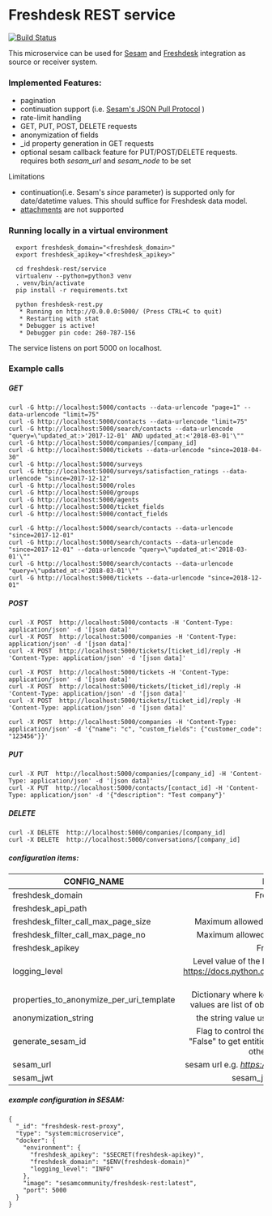 # Freshdesk REST service
[![Build Status](https://travis-ci.org/sesam-community/freshdesk-rest.svg?branch=master)](https://travis-ci.org/sesam-community/freshdesk-rest)


This microservice can be used for [Sesam](https://docs.sesam.io/index.html) and [Freshdesk](https://developers.freshdesk.com/api/) integration as source or receiver system.

### Implemented Features:
* pagination
* continuation support (i.e. [Sesam's JSON Pull Protocol](https://docs.sesam.io/json-pull.html)  )
* rate-limit handling
* GET, PUT, POST, DELETE requests
* anonymization of fields
* _id property generation in GET requests
* optional sesam callback feature for PUT/POST/DELETE requests. requires both _sesam_url_ and _sesam_node_ to be set


Limitations
* continuation(i.e. Sesam's _since_ parameter) is supported only for date/datetime values. This should suffice for Freshdesk data model.
* [attachments](https://developers.freshdesk.com/api/#attachments) are not supported

### Running locally in a virtual environment
```
  export freshdesk_domain="<freshdesk_domain>"
  export freshdesk_apikey="<freshdesk_apikey>"

  cd freshdesk-rest/service
  virtualenv --python=python3 venv
  . venv/bin/activate
  pip install -r requirements.txt

  python freshdesk-rest.py
   * Running on http://0.0.0.0:5000/ (Press CTRL+C to quit)
   * Restarting with stat
   * Debugger is active!
   * Debugger pin code: 260-787-156
```

The service listens on port 5000 on localhost.
### Example calls

##### GET
```
curl -G http://localhost:5000/contacts --data-urlencode "page=1" --data-urlencode "limit=75"
curl -G http://localhost:5000/contacts --data-urlencode "limit=75"
curl -G http://localhost:5000/search/contacts --data-urlencode "query=\"updated_at:>'2017-12-01' AND updated_at:<'2018-03-01'\""
curl -G http://localhost:5000/companies/[company_id]
curl -G http://localhost:5000/tickets --data-urlencode "since=2018-04-30"
curl -G http://localhost:5000/surveys
curl -G http://localhost:5000/surveys/satisfaction_ratings --data-urlencode "since=2017-12-12"
curl -G http://localhost:5000/roles
curl -G http://localhost:5000/groups
curl -G http://localhost:5000/agents
curl -G http://localhost:5000/ticket_fields
curl -G http://localhost:5000/contact_fields

curl -G http://localhost:5000/search/contacts --data-urlencode "since=2017-12-01"
curl -G http://localhost:5000/search/contacts --data-urlencode "since=2017-12-01" --data-urlencode "query=\"updated_at:<'2018-03-01'\""
curl -G http://localhost:5000/search/contacts --data-urlencode "query=\"updated_at:<'2018-03-01'\""
curl -G http://localhost:5000/tickets --data-urlencode "since=2018-12-01"
```
##### POST
```
curl -X POST  http://localhost:5000/contacts -H 'Content-Type: application/json' -d '[json data]'
curl -X POST  http://localhost:5000/companies -H 'Content-Type: application/json' -d '[json data]'
curl -X POST  http://localhost:5000/tickets/[ticket_id]/reply -H 'Content-Type: application/json' -d '[json data]'

curl -X POST  http://localhost:5000/tickets -H 'Content-Type: application/json' -d '[json data]'
curl -X POST  http://localhost:5000/tickets/[ticket_id]/reply -H 'Content-Type: application/json' -d '[json data]'
curl -X POST  http://localhost:5000/tickets/[ticket_id]/reply -H 'Content-Type: application/json' -d '[json data]'

curl -X POST  http://localhost:5000/companies -H 'Content-Type: application/json' -d '{"name": "c", "custom_fields": {"customer_code": "123456"}}'

```
#####  PUT
```
curl -X PUT  http://localhost:5000/companies/[company_id] -H 'Content-Type: application/json' -d '[json data]'
curl -X PUT  http://localhost:5000/contacts/[contact_id] -H 'Content-Type: application/json' -d '{"description": "Test company"}'
```

##### DELETE
```
curl -X DELETE  http://localhost:5000/companies/[company_id]
curl -X DELETE  http://localhost:5000/conversations/[company_id]
```


##### configuration items:
| CONFIG_NAME        | DESCRIPTION           | IS_REQUIRED  |DEFAULT_VALUE|
| -------------------|:---------------------:|:------------:|:-----------:|
| freshdesk_domain | Freshdesk domain  | yes | n/a |
| freshdesk_api_path | path for API | no | /api/v2/ |
| freshdesk_filter_call_max_page_size | Maximum allowed number of entities in a filter call | no | 30 |
| freshdesk_filter_call_max_page_no | Maximum allowed number of pages in a filter call | no | 10 |
| freshdesk_apikey | Freshdesk apikey | yes | n/a |
| logging_level | Level value of the logging level for the service (see https://docs.python.org/2/library/logging.html#logging-levels) | no | WARNING |
| properties_to_anonymize_per_uri_template | Dictionary where key are API calls URI template and values are list of object properties to be anonymized | no | {} |
| anonymization_string | the string value used for anonymization of values | no | * |
|generate_sesam_id | Flag to control the generation of _id property. Set "False" to get entities without _id field populated, any other value otherwise | no | True |
| sesam_url | sesam url e.g. _https://datahub-1426e5f8.sesam.cloud_  | no | n/a |
| sesam_jwt | sesam_jwt for the sesam node | no | n/a |


##### example configuration in SESAM:

```
{
  "_id": "freshdesk-rest-proxy",
  "type": "system:microservice",
  "docker": {
    "environment": {
      "freshdesk_apikey": "$SECRET(freshdesk-apikey)",
      "freshdesk_domain": "$ENV(freshdesk-domain)"
      "logging_level": "INFO"
    },
    "image": "sesamcommunity/freshdesk-rest:latest",
    "port": 5000
  }
}

```

